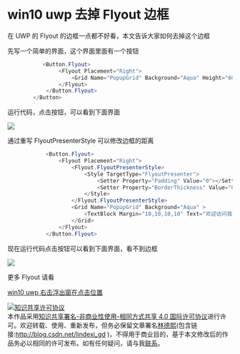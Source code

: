 
# win10 uwp 去掉 Flyout 边框

在 UWP 的 Flyout 的边框一点都不好看，本文告诉大家如何去掉这个边框

<!--more-->


<!-- CreateTime:2019/2/27 17:48:46 -->

<!-- csdn -->

先写一个简单的界面，这个界面里面有一个按钮

```csharp
           <Button.Flyout>
                <Flyout Placement="Right">
                    <Grid Name="PopupGrid" Background="Aqua" Height="600" Width="200"/>
                </Flyout>
            </Button.Flyout>
        </Button>
```

运行代码，点击按钮，可以看到下面界面

<!-- ![](image/win10 uwp 去掉 Flyout 边框/win10 uwp 去掉 Flyout 边框0.png) -->

![](http://cdn.lindexi.site/lindexi%2F2019227174512312)

通过重写 FlyoutPresenterStyle 可以修改边框的距离

```csharp
            <Button.Flyout>
                <Flyout Placement="Right">
                    <Flyout.FlyoutPresenterStyle>
                        <Style TargetType="FlyoutPresenter">
                            <Setter Property="Padding" Value="0"></Setter>
                            <Setter Property="BorderThickness" Value="0"></Setter>
                        </Style>
                    </Flyout.FlyoutPresenterStyle>
                    <Grid Name="PopupGrid" Background="Aqua" >
                        <TextBlock Margin="10,10,10,10" Text="欢迎访问我博客 https://blog.lindexi.com 里面有大量 UWP 博客"></TextBlock>
                    </Grid>
                </Flyout>
            </Button.Flyout>
```

现在运行代码点击按钮可以看到下面界面，看不到边框

<!-- ![](image/win10 uwp 去掉 Flyout 边框/win10 uwp 去掉 Flyout 边框1.png) -->

![](http://cdn.lindexi.site/lindexi%2F2019227174643670)

更多 Flyout 请看

[win10 uwp 右击浮出窗在点击位置](https://blog.lindexi.com/post/win10-uwp-%E5%8F%B3%E5%87%BB%E6%B5%AE%E5%87%BA%E7%AA%97%E5%9C%A8%E7%82%B9%E5%87%BB%E4%BD%8D%E7%BD%AE.html )





<a rel="license" href="http://creativecommons.org/licenses/by-nc-sa/4.0/"><img alt="知识共享许可协议" style="border-width:0" src="https://licensebuttons.net/l/by-nc-sa/4.0/88x31.png" /></a><br />本作品采用<a rel="license" href="http://creativecommons.org/licenses/by-nc-sa/4.0/">知识共享署名-非商业性使用-相同方式共享 4.0 国际许可协议</a>进行许可。欢迎转载、使用、重新发布，但务必保留文章署名[林德熙](http://blog.csdn.net/lindexi_gd)(包含链接:http://blog.csdn.net/lindexi_gd )，不得用于商业目的，基于本文修改后的作品务必以相同的许可发布。如有任何疑问，请与我[联系](mailto:lindexi_gd@163.com)。